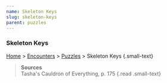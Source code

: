 ```yaml
---
name: Skeleton Keys
slug: skeleton-keys
parent: puzzles
---
```

### Skeleton Keys
[Home](dm-operations-center) > [Encounters](encounters) > [Puzzles](puzzles) > Skeleton Keys {.small-text}

> **Sources** <br/>
> Tasha's Cauldron of Everything, p. 175
{.read .small-text}
